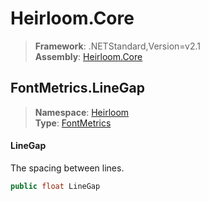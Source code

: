 # Heirloom.Core

> **Framework**: .NETStandard,Version=v2.1  
> **Assembly**: [Heirloom.Core][0]  

## FontMetrics.LineGap

> **Namespace**: [Heirloom][0]  
> **Type**: [FontMetrics][1]  

#### LineGap

The spacing between lines.

```cs
public float LineGap
```

[0]: ../Heirloom.Core.md
[1]: Heirloom.FontMetrics.md
